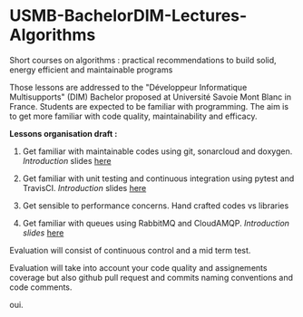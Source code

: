 
# USMB-BachelorDIM-Lectures-Algorithms
Short courses on algorithms : practical recommendations to build solid, energy efficient and maintainable programs

Those lessons are addressed to the "Développeur Informatique Multisupports" (DIM) Bachelor proposed at Université Savoie Mont Blanc in France.
Students are expected to be familiar with programming. The aim is to get more familiar with code quality, maintainability and efficacy.

**Lessons organisation draft :**

1. Get familiar with maintainable codes using git, sonarcloud and doxygen. *Introduction* slides [here](https://docs.google.com/presentation/d/1xXrdokfxOUP-3b1fEPRfieUhOEez7FJeUtauMpjV4bk/edit?usp=sharing)

2. Get familiar with unit testing and continuous integration using pytest and TravisCI. *Introduction* slides [here](https://docs.google.com/presentation/d/1wb93gyr6JuIDfeDvqTkMBxoLulL_yOXDeYp9qR5EaFI/edit?usp=sharing)

3. Get sensible to performance concerns. Hand crafted codes vs libraries

4. Get familiar with queues using RabbitMQ and CloudAMQP. *Introduction slides* [here](https://docs.google.com/presentation/d/1e-KtztT1KN91ynFhzSfDrdF8qvuYPadKe04ifyxtvrg/edit?usp=sharing)

Evaluation will consist of continuous control and a mid term test.


Evaluation will take into account your code quality and assignements coverage but also github pull request and commits naming conventions and code comments.

oui.